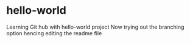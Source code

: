 # hello-world
Learning Git hub with hello-world project
Now trying out the branching option hencing editing the readme file
